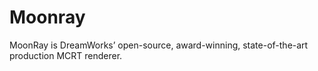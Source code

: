 # Moonray
MoonRay is DreamWorks’ open-source, award-winning, state-of-the-art production MCRT renderer.
